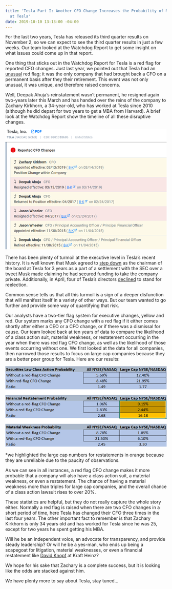 ```yaml
---
title: 'Tesla Part I: Another CFO Change Increases the Probability of More Problems
  at Tesla'
date: 2019-10-10 13:13:00 -04:00
---
```


For the last two years, Tesla has released its third quarter results on November 2, so we can expect to see the third quarter results in just a few weeks.  Our team looked at the Watchdog Report to get some insight on what issues could come up in that report.

One thing that sticks out in the Watchdog Report for Tesla is a red flag for reported CFO changes.  Just last year, we pointed out that Tesla had an [unusual](https://blog.cwdresearch.com/posts/teslas-unusual-red-flag/) red flag; it was the only company that had brought back a CFO on a permanent basis after they their retirement. This event was not only unusual, it was unique, and therefore raised concerns.

Well, Deepak Ahuja’s reinstatement wasn’t permanent, he resigned again two-years later this March and has handed over the reins of the company to Zachary Kirkhorn, a 34-year-old, who has worked at Tesla since 2010 (although he did depart for two years to get a MBA from Harvard).  A brief look at the Watchdog Report show the timeline of all these disruptive changes.
 
![Teslapt1 image 1.png](/uploads/Teslapt1%20image%201.png)

There has been plenty of turmoil at the executive level in Tesla’s recent history.  It is well known that Musk agreed to [step down](https://www.investopedia.com/investing/how-teslas-share-price-dropped-100-80-days/) as the chairman of the board at Tesla for 3 years as a part of a settlement with the SEC over a tweet Musk made claiming he had secured funding to take the company private.  Additionally, in April, four of Tesla’s directors [declined](https://www.sec.gov/Archives/edgar/data/1318605/000156459019012122/tsla-8k_20190418.htm) to stand for reelection. 

Common sense tells us that all this turmoil is a sign of a deeper disfunction that will manifest itself in a variety of other ways. But our team wanted to go further and provide some way of quantifying that risk.  

Our analysts have a two-tier flag system for executive changes, yellow and red.  Our system marks any CFO change with a red flag if it either comes shortly after either a CEO or a CFO change, or if there was a dismissal for cause.  Our team looked back at ten years of data to compare the likelihood of a class action suit, material weakness, or restatement occurring in the year when there was red flag CFO change, as well as the likelihood of those events occurring without one.
We first looked at the data for all companies, then narrowed those results to focus on large cap companies because they are a better peer group for Tesla.  Here are our results:

![Teslapt1 image 2.png](/uploads/Teslapt1%20image%202.png)
 
*we highlighted the large cap numbers for restatements in orange because they are unreliable due to the paucity of observations.

As we can see in all instances, a red flag CFO change makes it more probable that a company will also have a class action suit, a material weakness, or even a restatement.  The chance of having a material weakness more than triples for large cap companies, and the overall chance of a class action lawsuit rises to over 20%. 

These statistics are helpful, but they do not really capture the whole story either.  Normally a red flag is raised when there are two CFO changes in a short period of time, here Tesla has changed their CFO three times in the last four years.  The other important fact to remember is that Zachary Kirkhorn is only 34 years old and has worked for Tesla since he was 25, except for two years he spent getting his MBA.  

Will he be an independent voice, an advocate for transparency, and provide steady leadership?  Or will he be a yes-man, who ends up being a scapegoat for litigation, material weaknesses, or even a financial restatement like [David Knopf](https://blog.cwdresearch.com/posts/kraft-heinz-warren-buffets-dunkirk/) at Kraft Heinz?

We hope for his sake that Zachary is a complete success, but it is looking like the odds are stacked against him.

We have plenty more to say about Tesla, stay tuned…

